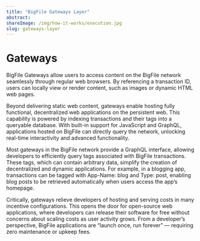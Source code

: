 ```yaml
---
title: "BigFile Gateways Layer"
abstract:
shareImage: /img/how-it-works/execution.jpg
slug: gateways-layer
---
```


# Gateways

BigFile Gateways allow users to access content on the BigFile network seamlessly through regular web browsers. By referencing a transaction ID, users can locally view or render content, such as images or dynamic HTML web pages.

Beyond delivering static web content, gateways enable hosting fully functional, decentralized web applications on the persistent web. This capability is powered by indexing transactions and their tags into a queryable database. With built-in support for JavaScript and GraphQL, applications hosted on BigFile can directly query the network, unlocking real-time interactivity and advanced functionality.

Most gateways in the BigFile network provide a GraphQL interface, allowing developers to efficiently query tags associated with BigFile transactions. These tags, which can contain arbitrary data, simplify the creation of decentralized and dynamic applications. For example, in a blogging app, transactions can be tagged with App-Name: blog and Type: post, enabling blog posts to be retrieved automatically when users access the app’s homepage.

Critically, gateways relieve developers of hosting and serving costs in many incentive configurations. This opens the door for open-source web applications, where developers can release their software for free without concerns about scaling costs as user activity grows. From a developer’s perspective, BigFile applications are “launch once, run forever” — requiring zero maintenance or upkeep fees.